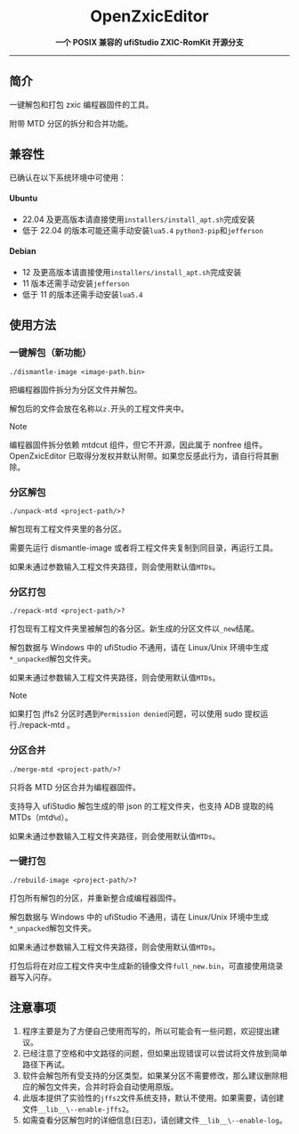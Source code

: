 <div align="center">

<h1 align="center">OpenZxicEditor</h1>

**一个 POSIX 兼容的 ufiStudio ZXIC-RomKit 开源分支**

</div>

---

## 简介

一键解包和打包 zxic 编程器固件的工具。

附带 MTD 分区的拆分和合并功能。

## 兼容性

已确认在以下系统环境中可使用：

#### Ubuntu

- 22.04 及更高版本请直接使用`installers/install_apt.sh`完成安装
- 低于 22.04 的版本可能还需手动安装`lua5.4` `python3-pip`和`jefferson`

#### Debian

- 12 及更高版本请直接使用`installers/install_apt.sh`完成安装
- 11 版本还需手动安装`jefferson`
- 低于 11 的版本还需手动安装`lua5.4`

## 使用方法

### 一键解包（新功能）

```shell
./dismantle-image <image-path.bin>
```

把编程器固件拆分为分区文件并解包。

解包后的文件会放在名称以`z.`开头的工程文件夹中。

> [!NOTE]
> 编程器固件拆分依赖 mtdcut 组件，但它不开源，因此属于 nonfree 组件。<br>
> OpenZxicEditor 已取得分发权并默认附带。如果您反感此行为，请自行将其删除。

### 分区解包

```shell
./unpack-mtd <project-path/>?
```

解包现有工程文件夹里的各分区。

需要先运行 dismantle-image 或者将工程文件夹复制到同目录，再运行工具。

如果未通过参数输入工程文件夹路径，则会使用默认值`MTDs`。

### 分区打包

```shell
./repack-mtd <project-path/>?
```

打包现有工程文件夹里被解包的各分区。新生成的分区文件以`_new`结尾。

解包数据与 Windows 中的 ufiStudio 不通用，请在 Linux/Unix 环境中生成`*_unpacked`解包文件夹。

如果未通过参数输入工程文件夹路径，则会使用默认值`MTDs`。

> [!NOTE]
> 如果打包 jffs2 分区时遇到`Permission denied`问题，可以使用 sudo 提权运行./repack-mtd 。

### 分区合并

```shell
./merge-mtd <project-path/>?
```

只将各 MTD 分区合并为编程器固件。

支持导入 ufiStudio 解包生成的带 json 的工程文件夹，也支持 ADB 提取的纯 MTDs（mtd`%d`）。

如果未通过参数输入工程文件夹路径，则会使用默认值`MTDs`。

### 一键打包

```shell
./rebuild-image <project-path/>?
```

打包所有解包的分区，并重新整合成编程器固件。

解包数据与 Windows 中的 ufiStudio 不通用，请在 Linux/Unix 环境中生成`*_unpacked`解包文件夹。

如果未通过参数输入工程文件夹路径，则会使用默认值`MTDs`。

打包后将在对应工程文件夹中生成新的镜像文件`full_new.bin`，可直接使用烧录器写入闪存。

## 注意事项

1. 程序主要是为了方便自己使用而写的，所以可能会有一些问题，欢迎提出建议。
2. 已经注意了空格和中文路径的问题，但如果出现错误可以尝试将文件放到简单路径下再试。
3. 软件会解包所有受支持的分区类型。如果某分区不需要修改，那么建议删除相应的解包文件夹，合并时将会自动使用原版。
4. 此版本提供了实验性的`jffs2`文件系统支持，默认不使用。如果需要，请创建文件`__lib__\--enable-jffs2`。
5. 如需查看分区解包时的详细信息(日志)，请创建文件`__lib__\--enable-log`。
